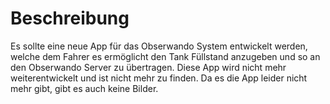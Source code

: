 # Beschreibung
Es sollte eine neue App für das Obserwando System entwickelt werden, welche dem Fahrer es ermöglicht den Tank Füllstand anzugeben und so an den Obserwando Server zu übertragen. Diese App wird nicht mehr weiterentwickelt und ist nicht mehr zu finden. Da es die App leider nicht mehr gibt, gibt es auch keine Bilder.